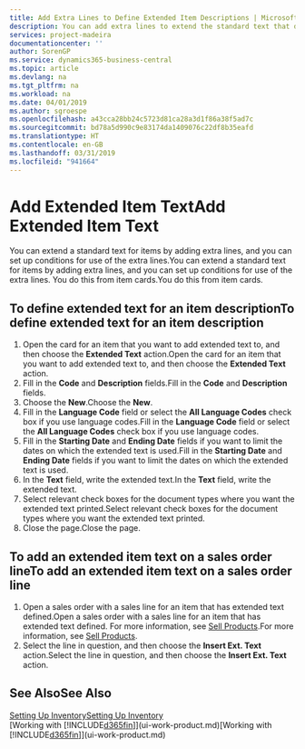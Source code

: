 ```yaml
---
title: Add Extra Lines to Define Extended Item Descriptions | Microsoft Docs
description: You can add extra lines to extend the standard text that describes an item.
services: project-madeira
documentationcenter: ''
author: SorenGP
ms.service: dynamics365-business-central
ms.topic: article
ms.devlang: na
ms.tgt_pltfrm: na
ms.workload: na
ms.date: 04/01/2019
ms.author: sgroespe
ms.openlocfilehash: a43cca28bb24c5723d81ca28a3d1f86a38f5ad7c
ms.sourcegitcommit: bd78a5d990c9e83174da1409076c22df8b35eafd
ms.translationtype: HT
ms.contentlocale: en-GB
ms.lasthandoff: 03/31/2019
ms.locfileid: "941664"
---
```

# <a name="add-extended-item-text"></a><span data-ttu-id="e559c-103">Add Extended Item Text</span><span class="sxs-lookup"><span data-stu-id="e559c-103">Add Extended Item Text</span></span>
<span data-ttu-id="e559c-104">You can extend a standard text for items by adding extra lines, and you can set up conditions for use of the extra lines.</span><span class="sxs-lookup"><span data-stu-id="e559c-104">You can extend a standard text for items by adding extra lines, and you can set up conditions for use of the extra lines.</span></span> <span data-ttu-id="e559c-105">You do this from item cards.</span><span class="sxs-lookup"><span data-stu-id="e559c-105">You do this from item cards.</span></span>

## <a name="to-define-extended-text-for-an-item-description"></a><span data-ttu-id="e559c-106">To define extended text for an item description</span><span class="sxs-lookup"><span data-stu-id="e559c-106">To define extended text for an item description</span></span>
1. <span data-ttu-id="e559c-107">Open the card for an item that you want to add extended text to, and then choose the **Extended Text** action.</span><span class="sxs-lookup"><span data-stu-id="e559c-107">Open the card for an item that you want to add extended text to, and then choose the **Extended Text** action.</span></span>
2. <span data-ttu-id="e559c-108">Fill in the **Code** and **Description** fields.</span><span class="sxs-lookup"><span data-stu-id="e559c-108">Fill in the **Code** and **Description** fields.</span></span>
3. <span data-ttu-id="e559c-109">Choose the **New**.</span><span class="sxs-lookup"><span data-stu-id="e559c-109">Choose the **New**.</span></span>
4. <span data-ttu-id="e559c-110">Fill in the **Language Code** field or select the **All Language Codes** check box if you use language codes.</span><span class="sxs-lookup"><span data-stu-id="e559c-110">Fill in the **Language Code** field or select the **All Language Codes** check box if you use language codes.</span></span>
5. <span data-ttu-id="e559c-111">Fill in the **Starting Date** and **Ending Date** fields if you want to limit the dates on which the extended text is used.</span><span class="sxs-lookup"><span data-stu-id="e559c-111">Fill in the **Starting Date** and **Ending Date** fields if you want to limit the dates on which the extended text is used.</span></span>
6. <span data-ttu-id="e559c-112">In the **Text** field, write the extended text.</span><span class="sxs-lookup"><span data-stu-id="e559c-112">In the **Text** field, write the extended text.</span></span>
7. <span data-ttu-id="e559c-113">Select relevant check boxes for the document types where you want the extended text printed.</span><span class="sxs-lookup"><span data-stu-id="e559c-113">Select relevant check boxes for the document types where you want the extended text printed.</span></span>
8. <span data-ttu-id="e559c-114">Close the page.</span><span class="sxs-lookup"><span data-stu-id="e559c-114">Close the page.</span></span>

## <a name="to-add-an-extended-item-text-on-a-sales-order-line"></a><span data-ttu-id="e559c-115">To add an extended item text on a sales order line</span><span class="sxs-lookup"><span data-stu-id="e559c-115">To add an extended item text on a sales order line</span></span>
1. <span data-ttu-id="e559c-116">Open a sales order with a sales line for an item that has extended text defined.</span><span class="sxs-lookup"><span data-stu-id="e559c-116">Open a sales order with a sales line for an item that has extended text defined.</span></span> <span data-ttu-id="e559c-117">For more information, see [Sell Products](sales-how-sell-products.md).</span><span class="sxs-lookup"><span data-stu-id="e559c-117">For more information, see [Sell Products](sales-how-sell-products.md).</span></span>
2. <span data-ttu-id="e559c-118">Select the line in question, and then choose the **Insert Ext. Text** action.</span><span class="sxs-lookup"><span data-stu-id="e559c-118">Select the line in question, and then choose the **Insert Ext. Text** action.</span></span>

## <a name="see-also"></a><span data-ttu-id="e559c-119">See Also</span><span class="sxs-lookup"><span data-stu-id="e559c-119">See Also</span></span>
[<span data-ttu-id="e559c-120">Setting Up Inventory</span><span class="sxs-lookup"><span data-stu-id="e559c-120">Setting Up Inventory</span></span>](inventory-setup-inventory.md)  
<span data-ttu-id="e559c-121">[Working with [!INCLUDE[d365fin](includes/d365fin_md.md)]](ui-work-product.md)</span><span class="sxs-lookup"><span data-stu-id="e559c-121">[Working with [!INCLUDE[d365fin](includes/d365fin_md.md)]](ui-work-product.md)</span></span>
